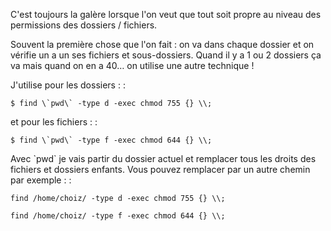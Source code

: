 C'est toujours la galère lorsque l'on veut que tout soit propre au
niveau des permissions des dossiers / fichiers.

Souvent la première chose que l'on fait : on va dans chaque dossier et
on vérifie un a un ses fichiers et sous-dossiers. Quand il y a 1 ou 2
dossiers ça va mais quand on en a 40… on utilise une autre technique !

J'utilise pour les dossiers : :

    $ find \`pwd\` -type d -exec chmod 755 {} \\;

et pour les fichiers : :

    $ find \`pwd\` -type f -exec chmod 644 {} \\;

Avec \`pwd\` je vais partir du dossier actuel et remplacer tous les
droits des fichiers et dossiers enfants. Vous pouvez remplacer par un
autre chemin par exemple : :

    find /home/choiz/ -type d -exec chmod 755 {} \\;

    find /home/choiz/ -type f -exec chmod 644 {} \\;

